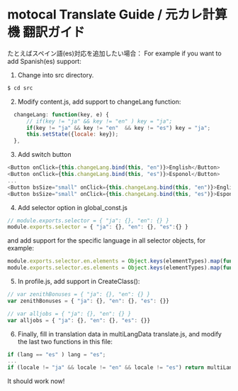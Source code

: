 # motocal Translate Guide / 元カレ計算機 翻訳ガイド

たとえばスペイン語(es)対応を追加したい場合：
For example if you want to add Spanish(es) support:

1. Change into src directory.
```sh
$ cd src
```

2. Modify content.js, add support to changeLang function:
```js
  changeLang: function(key, e) {
      // if(key != "ja" && key != "en" ) key = "ja";
      if(key != "ja" && key != "en"  && key != "es") key = "ja";
      this.setState({locale: key});
  },
```

3. Add switch button
```js
<Button onClick={this.changeLang.bind(this, "en")}>English</Button>
<Button onClick={this.changeLang.bind(this, "es")}>Esponol</Button>
...
<Button bsSize="small" onClick={this.changeLang.bind(this, "en")}>English</Button>
<Button bsSize="small" onClick={this.changeLang.bind(this, "es")}>Esponol</Button>
```

4. Add selector option in global_const.js
```js
// module.exports.selector = { "ja": {}, "en": {} }
module.exports.selector = { "ja": {}, "en": {}, "es":{} }
```
and add support for the specific language in all selector objects, for example:
```js
module.exports.selector.en.elements = Object.keys(elementTypes).map(function (opt) { return <option value={opt} key={opt}>{intl.translate(elementTypes[opt], "en")}</option>; });
module.exports.selector.es.elements = Object.keys(elementTypes).map(function (opt) { return <option value={opt} key={opt}>{intl.translate(elementTypes[opt], "es")}</option>; });
```

5. In profile.js, add support in CreateClass():
```js
// var zenithBonuses = { "ja": {}, "en": {} }
var zenithBonuses = { "ja": {}, "en": {}, "es": {}}

// var alljobs = { "ja": {}, "en": {} }
var alljobs = { "ja": {}, "en": {}, "es": {}}
```

6. Finally, fill in translation data in multiLangData translate.js, and modify the last two functions in this file:
```js
if (lang == "es" ) lang = "es";
...
if (locale != "ja" && locale != "en" && locale != "es") return multiLangData[key]["ja"];
```

It should work now!
